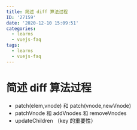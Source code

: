 ```yaml
---
title: 简述 diff 算法过程
ID: '27159'
date: '2020-12-10 15:09:51'
categories:
  - learns
  - vuejs-faq
tags:
  - learns
  - vuejs-faq
---
```


# 简述 diff 算法过程

- patch(elem,vnode) 和 patch(vnode,newVnode)
- patchVnode 和 addVnodes 和 removeVnodes
- updateChildren （key 的重要性）
 
 
 
 
